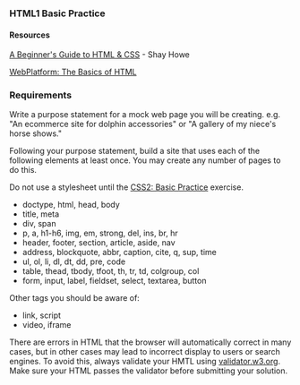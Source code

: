 ### HTML1 Basic Practice

#### Resources
[A Beginner's Guide to HTML & CSS](http://learn.shayhowe.com/html-css/) - Shay Howe

[WebPlatform: The Basics of HTML](http://docs.webplatform.org/wiki/guides/the_basics_of_html)

### Requirements

Write a purpose statement for a mock web page you will be creating. e.g. "An ecommerce site for dolphin accessories" or "A gallery of my niece's horse shows."

Following your purpose statement, build a site that uses each of the following elements at least once. You may create any number of pages to do this.

Do not use a stylesheet until the [CSS2: Basic Practice](http://fall2013.refactoru.com/exercises/css/css-basic-practice) exercise.

* doctype, html, head, body
* title, meta
* div, span
* p, a, h1-h6, img, em, strong, del, ins, br, hr
* header, footer, section, article, aside, nav
* address, blockquote, abbr, caption, cite, q, sup, time
* ul, ol, li, dl, dt, dd, pre, code
* table, thead, tbody, tfoot, th, tr, td, colgroup, col
* form, input, label, fieldset, select, textarea, button


Other tags you should be aware of:

* link, script
* video, iframe

There are errors in HTML that the browser will automatically correct in many cases, but in other cases may lead to incorrect display to users or search engines. To avoid this, always validate your HMTL using [validator.w3.org](http://validator.w3.org/). Make sure your HTML passes the validator before submitting your solution.